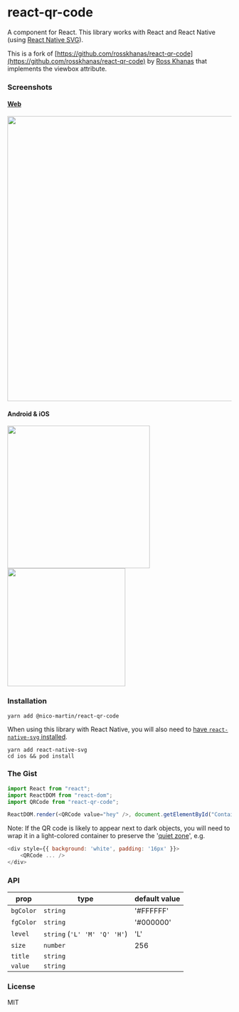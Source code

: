 # react-qr-code

A <QRCode /> component for React. This library works with React and React Native
(using [React Native SVG](https://github.com/react-native-svg/react-native-svg)).

This is a fork of [https://github.com/rosskhanas/react-qr-code](https://github.com/rosskhanas/react-qr-code) by [Ross Khanas](https://rosskhanas.github.io/) that implements the viewbox attribute.

### Screenshots

#### [Web](https://rosskhanas.github.io/react-qr-code/)

<img src="https://github.com/rosskhanas/react-qr-code/blob/master/demo-web.png" width="640" />

#### Android & iOS

<div float="left">
    <img src="https://github.com/rosskhanas/react-qr-code/blob/master/demo-android.png" width="320" />
    <img src="https://github.com/rosskhanas/react-qr-code/blob/master/demo-ios.png" width="265" />
</div>

### Installation

```
yarn add @nico-martin/react-qr-code
```

When using this library with React Native, you will also need to [have `react-native-svg` installed](https://github.com/react-native-svg/react-native-svg#installation).

```
yarn add react-native-svg
cd ios && pod install
```

### The Gist

```javascript
import React from "react";
import ReactDOM from "react-dom";
import QRCode from "react-qr-code";

ReactDOM.render(<QRCode value="hey" />, document.getElementById("Container"));
```

Note: If the QR code is likely to appear next to dark objects, you will need to wrap it in a light-colored container to preserve the '[quiet zone](https://qrworld.wordpress.com/2011/08/09/the-quiet-zone/)', e.g. 
```javascript
<div style={{ background: 'white', padding: '16px' }}>
    <QRCode ... />
</div>
```


### API

| prop      | type                         | default value |
| --------- | ---------------------------- | ------------- |
| `bgColor` | `string`                     | '#FFFFFF'     |
| `fgColor` | `string`                     | '#000000'     |
| `level`   | `string` (`'L' 'M' 'Q' 'H'`) | 'L'           |
| `size`    | `number`                     | 256           |
| `title`   | `string`                     |               |
| `value`   | `string`                     |               |

### License

MIT

